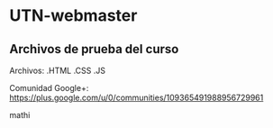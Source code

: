 # UTN-webmaster

Archivos de prueba del curso
---------------

Archivos:
.HTML
.CSS
.JS

Comunidad Google+: https://plus.google.com/u/0/communities/109365491988956729961

mathi
